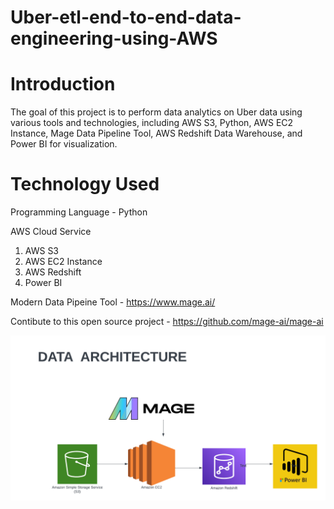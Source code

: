 # Uber-etl-end-to-end-data-engineering-using-AWS

# Introduction

The goal of this project is to perform data analytics on Uber data using various tools and technologies, including AWS S3, Python, AWS EC2 Instance, Mage Data Pipeline Tool, AWS Redshift Data Warehouse, and Power BI for visualization.

# Technology Used

Programming Language - Python

AWS Cloud Service

1. AWS S3
2. AWS EC2 Instance
3. AWS Redshift
4. Power BI

Modern Data Pipeine Tool - https://www.mage.ai/

Contibute to this open source project - https://github.com/mage-ai/mage-ai

![Architecture](dataarchitecture.png)
